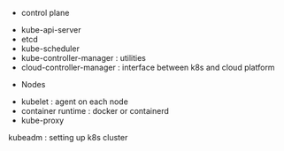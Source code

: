 * control plane
- kube-api-server
- etcd
- kube-scheduler
- kube-controller-manager : utilities 
- cloud-controller-manager : interface between k8s and cloud platform

* Nodes
- kubelet : agent on each node
- container runtime : docker or containerd
- kube-proxy

kubeadm : setting up k8s cluster
